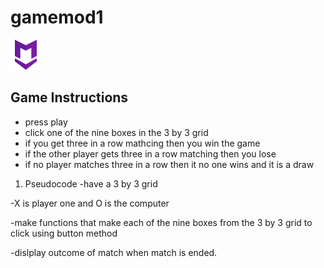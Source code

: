 # gamemod1

![alt text](https://github.com/adam-p/markdown-here/raw/master/src/common/images/icon48.png "Logo Title Text 1") 


## Game Instructions
- press play
- click one of the nine boxes in the 3 by 3 grid
- if you get three in a row mathcing then you win the game
- if the other player gets three in a row matching then you lose
- if no player matches three in a row then it no one wins and it is a draw



1. Pseudocode 
-have a 3 by 3 grid 

-X is player one and O is the computer

-make functions that make each of the nine boxes from the 3 by 3 grid to click using button method

-dislplay outcome of match when match is ended. 

